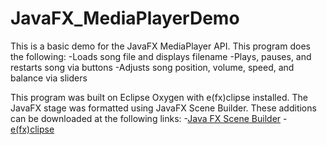 # JavaFX_MediaPlayerDemo
This is a basic demo for the JavaFX MediaPlayer API. This program does the following:
-Loads song file and displays filename
-Plays, pauses, and restarts song via buttons
-Adjusts song position, volume, speed, and balance via sliders

This program was built on Eclipse Oxygen with e(fx)clipse installed. The JavaFX stage was formatted using JavaFX Scene Builder. These additions can be downloaded at the following links:
-[Java FX Scene Builder](http://www.oracle.com/technetwork/java/javase/downloads/javafxscenebuilder-1x-archive-2199384.html)
-[e(fx)clipse](https://www.eclipse.org/efxclipse/install.html)